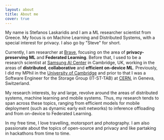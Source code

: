 ```yaml
---
layout: about
title: About me
cover: true
---
```


My name is Stefanos Laskaridis and I am a ML researcher scientist from Greece. My focus is on Machine Learning and Distributed Systems, with a special interest for privacy. I also go by "Steve" for short.

Currently, I am researcher at [Brave](https://brave.com), focusing on the area of **privacy-preserving ML** and **Federated Learning**. Before that, I used to be a research scientist at [Samsung AI Center](https://research.samsung.com/aicentre_cambridge) in Cambridge, UK, working in the areas of **distributed**, **collaborative** and **efficient on-device ML**.
Previously, I did my MPhil in the [University of Cambridge](https://www.cst.cam.ac.uk/) and prior to that I was a Software Engineer for the Storage Group (IT-ST-TAB) at [CERN](https://cern.ch), in Geneva, Switzerland.

My research interests, by and large, revolve around the areas of distributed systems, machine learning and mobile systems. Thus, my research tends to span across these topics, ranging from efficient models for mobile deployment (such as dynamic early exit networks) to inference offloading and from on-device to Federated Learning.

In my free time, I love travelling, motorsport and photography. I am also passionate about the topics of open-source and privacy and like partaking in hackathons from time to time.